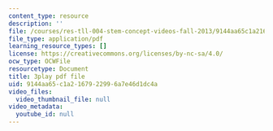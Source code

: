 ```yaml
---
content_type: resource
description: ''
file: /courses/res-tll-004-stem-concept-videos-fall-2013/9144aa65c1a2167922996a7e46d1dc4a_-fhWuEt5yKc.pdf
file_type: application/pdf
learning_resource_types: []
license: https://creativecommons.org/licenses/by-nc-sa/4.0/
ocw_type: OCWFile
resourcetype: Document
title: 3play pdf file
uid: 9144aa65-c1a2-1679-2299-6a7e46d1dc4a
video_files:
  video_thumbnail_file: null
video_metadata:
  youtube_id: null
---
```

